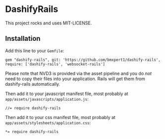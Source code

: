 # DashifyRails

This project rocks and uses MIT-LICENSE.

## Installation

Add this line to your `Gemfile`:

    gem "dashify-rails", git: 'https://github.com/bmxpert1/dashify-rails', require: ['dashify-rails', 'websocket-rails']

Please note that NVD3 is provided via the asset pipeline and you do *not* need to copy their files into your application. Rails will get them from dashify-rails automatically.

Then add it to your javascript manifest file, most probably at `app/assets/javascripts/application.js`:

    //= require dashify-rails

Then add it to your css manifest file, most probably at `app/assets/stylesheets/application.css`:

    *= require dashify-rails